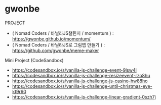 # gwonbe

PROJECT

- ( Nomad Coders / 바닐라JS챌린지 / momentum ) : https://gwonbe.github.io/momentum/
- ( Nomad Coders / 바닐라JS로 그림앱 만들기 ) : https://github.com/gwonbe/meme-maker

Mini Project (CodeSandbox)

- https://codesandbox.io/s/vanilla-js-challenge-event-9lsw4l
- https://codesandbox.io/s/vanilla-js-challenge-resizeevent-rzo8hu
- https://codesandbox.io/s/vanilla-js-challenge-js-casino-hw88ho
- https://codesandbox.io/s/vanilla-js-challenge-until-christmas-eve-kt9r60
- https://codesandbox.io/s/vanilla-js-challenge-linear-gradient-0szh7j
